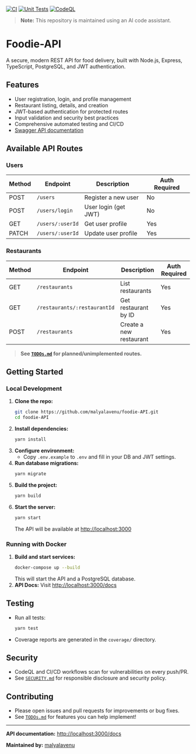 [![CI](https://github.com/malyalavenu/foodie-API/actions/workflows/ci.yml/badge.svg?branch=main)](https://github.com/malyalavenu/foodie-API/actions/workflows/ci.yml)
[![Unit Tests](https://github.com/malyalavenu/foodie-API/actions/workflows/unit-tests.yml/badge.svg?branch=main)](https://github.com/malyalavenu/foodie-API/actions/workflows/unit-tests.yml)
[![CodeQL](https://github.com/malyalavenu/foodie-API/actions/workflows/codeql.yml/badge.svg?branch=main)](https://github.com/malyalavenu/foodie-API/actions/workflows/codeql.yml)

> **Note:** This repository is maintained using an AI code assistant.

# Foodie-API

A secure, modern REST API for food delivery, built with Node.js, Express, TypeScript, PostgreSQL, and JWT authentication.

## Features
- User registration, login, and profile management
- Restaurant listing, details, and creation
- JWT-based authentication for protected routes
- Input validation and security best practices
- Comprehensive automated testing and CI/CD
- [Swagger API documentation](http://localhost:3000/docs)

## Available API Routes

### Users
| Method | Endpoint              | Description                | Auth Required |
|--------|-----------------------|----------------------------|--------------|
| POST   | `/users`              | Register a new user        | No           |
| POST   | `/users/login`        | User login (get JWT)       | No           |
| GET    | `/users/:userId`      | Get user profile           | Yes          |
| PATCH  | `/users/:userId`      | Update user profile        | Yes          |

### Restaurants
| Method | Endpoint                    | Description                | Auth Required |
|--------|-----------------------------|----------------------------|--------------|
| GET    | `/restaurants`              | List restaurants           | Yes          |
| GET    | `/restaurants/:restaurantId`| Get restaurant by ID       | Yes          |
| POST   | `/restaurants`              | Create a new restaurant    | Yes          |

> **See [`TODOs.md`](./TODOs.md) for planned/unimplemented routes.**

## Getting Started

### Local Development

1. **Clone the repo:**
   ```sh
   git clone https://github.com/malyalavenu/foodie-API.git
   cd foodie-API
   ```
2. **Install dependencies:**
   ```sh
   yarn install
   ```
3. **Configure environment:**
   - Copy `.env.example` to `.env` and fill in your DB and JWT settings.
4. **Run database migrations:**
   ```sh
   yarn migrate
   ```
5. **Build the project:**
   ```sh
   yarn build
   ```
6. **Start the server:**
   ```sh
   yarn start
   ```
   The API will be available at [http://localhost:3000](http://localhost:3000)

### Running with Docker

1. **Build and start services:**
   ```sh
   docker-compose up --build
   ```
   This will start the API and a PostgreSQL database.
2. **API Docs:**
   Visit [http://localhost:3000/docs](http://localhost:3000/docs)

## Testing

- Run all tests:
  ```sh
  yarn test
  ```
- Coverage reports are generated in the `coverage/` directory.

## Security
- CodeQL and CI/CD workflows scan for vulnerabilities on every push/PR.
- See [`SECURITY.md`](./SECURITY.md) for responsible disclosure and security policy.

## Contributing
- Please open issues and pull requests for improvements or bug fixes.
- See [`TODOs.md`](./TODOs.md) for features you can help implement!

---

**API documentation:** [http://localhost:3000/docs](http://localhost:3000/docs)

**Maintained by:** [malyalavenu](https://github.com/malyalavenu)
